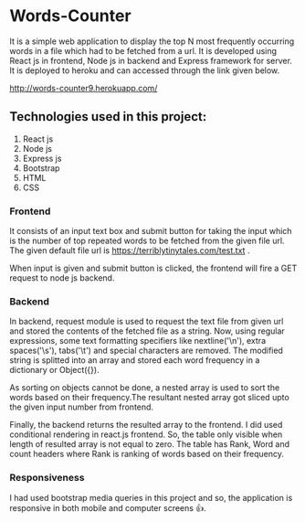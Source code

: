 # Words-Counter

It is a simple web application to display the top N most frequently occurring words in a file which had to be fetched from a url. It is developed using React js in frontend, Node js in backend and Express framework for server. It is deployed to heroku and can accessed through the link given below.

http://words-counter9.herokuapp.com/


## Technologies used in this project:

1. React js
2. Node js
3. Express js
4. Bootstrap
5. HTML
6. CSS

### Frontend

It consists of an input text box and submit button for taking the input which is the number of top repeated words to be fetched from the given file url. The given default file url is https://terriblytinytales.com/test.txt . 

When input is given and submit button is clicked, the frontend will fire a GET request to node js backend.

### Backend

In backend, request module is used to request the text file from given url and stored the contents of the fetched file as a string. Now, using regular expressions, some text formatting specifiers like nextline('\n'), extra spaces('\s'), tabs('\t') and special characters are removed.
The modified string is splitted into an array and stored each word frequency in a dictionary or Object({}).

As sorting on objects cannot be done, a nested array is used to sort the words based on their frequency.The resultant nested array got sliced upto the given input number from frontend. 

Finally, the backend returns the resulted array to the frontend. I did used conditional rendering in react.js frontend. So, the table only visible when length of resulted array is not equal to zero.
The table has Rank, Word and count headers where Rank is ranking of words based on their frequency.

### Responsiveness

I had used bootstrap media queries in this project and so, the application is responsive in both mobile and computer screens :+1:.
